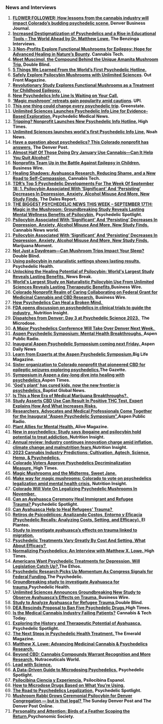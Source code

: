 <html> 
	<head>
	<title>Matthew X. Lowe</title>
	</head>
	<body>
		
<br>
<br>
<h3>News and Interviews</h3>

<ol>
<li><strong><a href="https://www.bizjournals.com/denver/news/2024/04/19/cannabis-market-lessons-psychedelic-industry.html">FLOWER FOLLOWER: How lessons from the cannabis industry will impact Colorado&rsquo;s budding psychedelic scene.</a> Denver Business Journal.</strong></li>
<li><strong><a href="https://www.benzinga.com/podcasts/benzinga_interviews-id3424/increased-destigmatization-of-psychedelics-and-a-rise-in-educational-tools-the-world-ahead-by-dr-matthew-lowe">Increased Destigmatization of Psychedelics and a Rise in Educational Tools &ndash; The World Ahead by Dr. Matthew Lowe.</a> The Benzinga Interviews. </strong></li>
<li><a href="https://cannabistech.com/articles/functional-mushrooms-for-epilepsy/"><strong>3 Non-Profits Explore Functional Mushrooms for Epilepsy: Hope for Advanced Healing in Nature&rsquo;s Bounty</strong></a><strong>. Cannabis Tech.</strong></li>
<li><a href="https://doubleblindmag.com/what-is-muscimol-muscimol-vs-psilocybin/#Related_posts"><strong>Meet Muscimol, the Compound Behind the Unique Amanita Mushroom Trip.</strong></a><strong> Double Blind. </strong></li>
<li><a href="https://www.5280.com/what-we-learned-from-worlds-first-psychedelic-hotline/"><strong>5 Things We Learned From the World&rsquo;s First Psychedelic Hotline.</strong></a></li>
<li><a href="https://www.outfrontmagazine.com/the-safe-exploration-of-psilocybin-mushrooms/"><strong>Safely Explore Psilocybin Mushrooms with Unlimited Sciences</strong></a><strong>. Out Front Magazine.</strong></li>
<li><a href="https://www.shroomer.com/functional-mushrooms-childhood-epilepsy-treatment-study-lilys-lighthouse-realm-of-caring/"><strong>Revolutionary Study Explores Functional Mushrooms as a Treatment for Childhood Epilepsy.</strong></a></li>
<li><a href="https://www.westword.com/marijuana/free-psychedelics-hotline-here-for-mushroom-questions-and-more-19374886"><strong>New Psychedelics Info Line Is Waiting on Your Call.</strong></a></li>
<li><a href="https://www.upi.com/Top_News/US/2024/02/22/magic-mushrooms-retreats/1831708090404/"><strong>'Magic mushroom' retreats gain popularity amid cautions</strong></a><strong>. UPI.</strong></li>
<li><a href="https://www.greenstate.com/psychedelics/psychedelic-integration/"><strong>This one thing could change every psychedelic trip</strong></a><strong>. Greenstate.</strong></li>
<li><a href="https://psychedelicmedicalnews.com/unlimited-sciences-launches-psychedelic-info-line-for-evidence-based-exploration/"><strong>Unlimited Sciences Launches Psychedelic Info Line for Evidence-Based Exploration.</strong></a><strong> Psychedelic Medical News.</strong></li>
<li><a href="https://hightimes.com/psychedelics/tripping-nonprofit-launches-new-psychedelic-info-hotline/"><strong>Tripping? Nonprofit Launches New Psychedelic Info Hotline.</strong></a><strong> High Times.</strong></li>
<li><a href="https://noah-news.com/us/en/health/2024/02/06/unlimited-sciences-launches-worlds-first-psychedelic-info-line"><strong>Unlimited Sciences launches world's first Psychedelic Info Line.</strong></a> <strong>Noah News.</strong></li>
<li><a href="https://www.denverpost.com/2024/02/06/psychedelics-psilocybin-hotline-questions-colorado-unlimited-sciences/"><strong>Have a question about psychedelics? This Colorado nonprofit has answers.</strong></a> <strong>The Denver Post.</strong></li>
<li><a href="https://www.forbes.com/sites/sarahsinclair/2024/01/16/almost-half-of-those-doing-dry-january-use-cannabis-can-it-help-you-quit-alcohol/?sh=7ee3d5eb6ce1"><strong>Almost Half Of Those Doing Dry January Use Cannabis&mdash;Can It Help You Quit Alcohol?</strong></a></li>
<li><a href="https://www.businesswire.com/news/home/20240110805743/en/Nonprofits-Team-Up-in-the-Battle-Against-Epilepsy-in-Children"><strong>Nonprofits Team Up in the Battle Against Epilepsy in Children</strong></a><strong><u>. </u></strong><strong>Business Wire.</strong></li>
<li><a href="https://cannabistech.com/articles/ayahuasca-research/"><strong>Healing Shadows: Ayahuasca Research, Reducing Shame, and a New Road to Self-Compassion.</strong> </a><strong>C</strong><strong>annabis Tech.</strong></li>
<li><a href="https://thedalesreport.com/psychedelics/tdrs-top-5-psychedelic-developments-for-the-week-of-september-18/"><strong>TDR&rsquo;s Top 5 Psychedelic Developments For The Week Of September 18: 1. Psilocybin Associated With &lsquo;Significant&rsquo; And &lsquo;Persisting&rsquo; Decreases In Depression, Anxiety, Alcohol Misuse And More, New Study Finds.</strong></a> <strong>The Dales Report.</strong></li>
<li><u></u><a href="https://psychedelicspotlight.com/the-biggest-psychedelic-news-stories-of-the-week-september-17th/"><strong>THE BIGGEST PSYCHEDELIC NEWS THIS WEEK &ndash; SEPTEMBER 17TH: Magic in the Mushroom: Groundbreaking Study Reveals Lasting Mental Wellness Benefits of Psilocybin.</strong></a> <strong>Psychedelic Spotlight.</strong></li>
<li><a href="https://cannabisnewsworld.com/2023/09/21/psilocybin-associated-with-significant-and-persisting-decreases-in-depression-anxiety-alcohol-misuse-and-more-new-study-finds/"><strong>Psilocybin Associated With &lsquo;Significant&rsquo; And &lsquo;Persisting&rsquo; Decreases In Depression, Anxiety, Alcohol Misuse And More, New Study Finds.</strong> </a><strong>Cannabis News world.</strong></li>
<li><a href="https://www.marijuanamoment.net/psilocybin-associated-with-significant-and-persisting-decreases-in-depression-anxiety-alcohol-misuse-and-more-new-study-finds/"><strong>Psilocybin Associated With &lsquo;Significant&rsquo; And &lsquo;Persisting&rsquo; Decreases In Depression, Anxiety, Alcohol Misuse And More, New Study Finds.</strong> </a><strong>Marijuana Moment.</strong></li>
<li><a href="https://doubleblindmag.com/sleep-on-shrooms/"><strong>Not Just a Daydream&mdash;Can Mushroom Trips Impact Your Sleep?</strong></a><strong>Double Blind.</strong></li>
<li><a href="https://psychedelichealth.co.uk/2023/09/20/psilocybin-naturalistic-settings-lasting-results/"><strong>Using psilocybin in naturalistic settings shows lasting results.</strong></a> <strong>Psychedelic Health.</strong></li>
<li><a href="https://original.newsbreak.com/@ultra-unlimited-1778334/3162847288596-unlocking-the-healing-potential-of-psilocybin-world-s-largest-study-reveals-lasting-benefits"><strong>Unlocking the Healing Potential of Psilocybin: World's Largest Study Reveals Lasting Benefits.</strong> </a><strong>News Break.</strong></li>
<li><a href="https://www.businesswire.com/news/home/20230919027264/en/Worlds-Largest-Study-on-Naturalistic-Psilocybin-Use-From-Unlimited-Sciences-Reveals-Lasting-Therapeutic-Benefits"><strong>World's Largest Study on Naturalistic Psilocybin Use From Unlimited Sciences Reveals Lasting Therapeutic Benefits.</strong></a><strong>Business Wire.</strong></li>
<li><a href="https://www.businesswire.com/news/home/20230822601067/en/Colorado-Nonprofit-Realm-of-Caring-Collaborating-on-Federal-Grant-for-Medicinal-Cannabis-and-CBD-Research"><strong>Colorado Nonprofit Realm of Caring Collaborating on Federal Grant for Medicinal Cannabis and CBD Research.</strong></a> <strong>Business Wire.</strong></li>
<li><a href="https://www.webmd.com/brain/news/20230712/how-psychedelics-can-heal-a-broken-mind"><strong>How Psychedelics Can Heal a Broken Mind.&nbsp;</strong></a></li>
<li><a href="https://www.nutritioninsight.com/news/fda-opens-discussion-on-psychedelics-in-clinical-trials-to-guide-the-industry.html"><strong>FDA opens discussion on psychedelics in clinical trials to guide the industry.&nbsp;</strong> </a><strong>Nutrition Insight.</strong></li>
<li><a href="https://themicrodose.substack.com/p/dispatches-from-denver-day-3-at-psychedelic"><strong>Dispatches from Denver: Day 3 at Psychedelic Science 2023.&nbsp;</strong></a> <strong>The Microdose.</strong></li>
<li><a href="https://www.westword.com/marijuana/psychedelics-science-conference-denver-17097194"><strong>A Major Psychedelics Conference Will Take Over Denver Next Week.&nbsp;</strong></a></li>
<li><a href="https://www.aspenpublicradio.org/ideas-speakers-lectures/2023-06-15/aspen-psychedelic-symposium-mental-health-breakthroughs"><strong>Aspen Psychedelic Symposium: Mental Health Breakthroughs.</strong> </a><strong>Aspen Public Radio.</strong></li>
<li><a href="https://www.aspendailynews.com/news/inaugural-aspen-psychedelic-symposium-coming-next-friday/article_28748ec0-fc73-11ed-a60e-5b8a891fc25d.html"><strong>Inaugural Aspen Psychedelic Symposium coming next Friday.&nbsp;</strong></a><strong>Aspen Daily News</strong></li>
<li><a href="https://www.biglifemag.com/learn-from-experts-at-the-aspen-psychedelic-symposium/"><strong>Learn from Experts at the Aspen Psychedelic Symposium.</strong></a><strong>Big Life Magazine.</strong></li>
<li><a href="https://gazette.com/nonprofit/sister-organization-to-colorado-nonprofit-that-pioneered-cbd-for-epileptic-seizures-exploring-psychedelics/article_9e100f86-ef50-11ed-9b14-a72aef602e12.html"><strong>Sister organization to Colorado nonprofit that pioneered CBD for epileptic seizures exploring psychedelics.</strong></a><strong>The Gazette.</strong></li>
<li><a href="https://www.aspentimes.com/news/symposium-in-aspen-a-day-long-dive-into-healing-with-psychedelics/"><strong>Symposium in Aspen a day-long dive into healing with psychedelics.</strong></a><strong>Aspen Times.</strong></li>
<li><a href="https://baptistnews.com/article/gods-plant-has-cured-kids-now-the-new-frontier-is-psychedelics/"><strong>&lsquo;God&rsquo;s plant&rsquo; has cured kids, now the new frontier is psychedelics.&nbsp;</strong></a><strong>Baptist Global News.</strong></li>
<li><a href="https://www.webmd.com/a-to-z-guides/news/20230420/is-this-a-new-era-of-medical-marijuana-breakthroughs?src=RSS_PUBLIC"><strong>Is This a New Era of Medical Marijuana Breakthroughs?.&nbsp;</strong> </a></li>
<li><a href="https://www.benzinga.com/markets/cannabis/23/05/32146745/study-asserts-cbd-use-can-result-in-positive-thc-test-expert-explains-how-and-what-increases-ris"><strong>Study Asserts CBD Use Can Result In Positive THC Test, Expert Explains How And What Increases Risks.</strong></a></li>
<li><a href="https://www.aspenpublicradio.org/station-news/2023-04-19/researchers-advocates-and-medical-professionals-come-together-for-the-inaugural-aspen-psychedelic-symposium"><strong>Researchers, Advocates and Medical Professionals Come Together for the Inaugural &ldquo;Aspen Psychedelic Symposium&rdquo;.</strong></a><strong>Aspen Public Radio.</strong></li>
<li><a href="https://www.alive.com/health/plant-allies-for-mental-health/"><strong>Plant Allies for Mental Health.&nbsp;</strong></a><strong>Alive Magazine.</strong></li>
<li><a href="https://www.nutritioninsight.com/news/new-in-psychedelics-study-says-ibogaine-and-psilocybin-hold-potential-to-treat-addiction.html?utm_source=linkedin&amp;utm_medium=social&amp;utm_campaign=eh"><strong>New in psychedelics: Study says ibogaine and psilocybin hold potential to treat addiction.&nbsp;</strong></a><strong>Nutrition Insight.</strong></li>
<li><a href="https://www.nutritioninsight.com/news/annual-review-industry-continues-innovation-charge-amid-inflation-climate-change-and-malnutrition-fears.html"><strong>Annual review: Industry continues innovation charge amid inflation, climate change and malnutrition fears.</strong></a><strong>Nutrition Insight.</strong></li>
<li><a href="https://www.ganjapreneur.com/2023-cannabis-industry-predictions-cultivation-agtech-science-hemp-psychedelics/"><strong>2023 Cannabis Industry Predictions: Cultivation, Agtech, Science, Hemp, &amp; Psychedelics.</strong></a></li>
<li><a href="https://hightimes.com/news/colorado-voters-approve-psychedelics-decriminalization-measure/amp/"><strong>Colorado Voters Approve Psychedelics Decriminalization Measure.&nbsp;</strong></a><strong>High Times.</strong></li>
<li><a href="https://sweetjanemag.com/magic-mushrooms-and-the-midterms/"><strong>Magic Mushrooms and the Midterms.</strong><strong> Sweet Jane.</strong></a></li>
<li><a href="https://www.nutritioninsight.com/news/make-way-for-magic-mushrooms-colorado-to-vote-on-psychedelics-legalization-amid-mental-health-crisis.html"><strong>Make way for magic mushrooms: Colorado to vote on psychedelics legalization amid mental health crisis.</strong></a> <strong>Nutrition Insight.</strong></li>
<li><a href="https://www.forbes.com/sites/ajherrington/2022/09/21/colorado-will-vote-on-legalizing-psychedelic-mushrooms-in-november/?sh=5e80e3af601a"><strong>Colorado Will Vote On Legalizing Psychedelic Mushrooms In November.&nbsp;</strong> </a></li>
<li><a href="https://psychedelicspotlight.com/an-ayahuasca-ceremony-to-heal-refugee-trauma/"><strong>Can an Ayahuasca Ceremony Heal Immigrant and Refugee Trauma?&nbsp;</strong></a><strong>Psychedelic Spotlight.</strong></li>
<li><a href="https://filtermag.org/ayahuasca-refugees-trauma/"><strong>Can Ayahuasca Help to Heal Refugees&rsquo; Trauma?&nbsp;</strong></a></li>
<li><a href="https://elplanteo.com/retiros-psicodelicos-costos-entorno-eficacia/"><strong>Retiros de Psicod&eacute;licos: Analizando Costos, Entorno y Eficacia (Psychedelic Recalls: Analyzing Costs, Setting, and Efficacy).</strong> </a><strong>El Planteo.</strong></li>
<li><a href="https://www.healio.com/news/psychiatry/20220812/study-to-investigate-ayahuascas-effects-on-trauma-linked-to-migration"><strong>Study to investigate ayahuasca&rsquo;s effects on trauma linked to migration.</strong></a></li>
<li><a href="https://www.benzinga.com/news/22/07/28275674/psychedelic-treatments-vary-greatly-by-cost-and-setting-what-about-efficacy"><strong>Psychedelic Treatments Vary Greatly By Cost And Setting, What About Efficacy?&nbsp;</strong></a></li>
<li><a href="https://hightimes.com/culture/normalizing-psychedelics-an-interview-with-matthew-x-lowe/"><strong>Normalizing Psychedelics: An Interview with Matthew X. Lowe.</strong> </a><strong>High Times.</strong></li>
<li><a href="https://the-ethos.co/psychedelic-treatment-depression-legislation/"><strong>Americans Want Psychedelic Treatments for Depression. Will Legislation Catch Up?.</strong></a><strong>The Ethos.</strong></li>
<li><a href="https://thepsychedelic.com/psychedelic-research-picks-up-momentum-as-congress-signals-for-federal-funding/"><strong>Psychedelic Research Picks Up Momentum As Congress Signals for Federal Funding.</strong></a><strong>The Psychedelic.</strong></li>
<li><a href="https://psychedelichealth.co.uk/2022/08/24/groundbreaking-study-to-investigate-ayahuasca-for-trauma/"><strong>Groundbreaking study to investigate Ayahuasca for trauma.</strong></a><strong>Psychedelic Health.</strong></li>
<li><a href="https://www.businesswire.com/news/home/20220802005431/en/Unlimited-Sciences-Announces-Groundbreaking-New-Study-to-Observe-Ayahuasca%E2%80%99s-Effects-on-Trauma"><strong>Unlimited Sciences Announces Groundbreaking New Study to Observe Ayahuasca&rsquo;s Effects on Trauma. </strong></a><strong>Business Wire.</strong></li>
<li><a href="https://doubleblindmag.com/ayahuasca-to-refugees/"><strong>Study to Analyze Ayahuasca for Refugee Trauma.</strong></a><strong>Double Blind.</strong></li>
<li><a href="https://hightimes.com/news/dea-rescinds-proposal-to-ban-five-psychedelic-drugs/"><strong>DEA Rescinds Proposal to Ban Five Psychedelic Drugs.</strong></a><strong>High Times.</strong></li>
<li><a href="https://cannatechtoday.com/is-the-medical-cannabis-industry-failing-patients/"><strong>Is the Medical Cannabis Industry Failing Patients?</strong></a> <strong>Cannabis &amp; Tech Today.</strong></li>
<li><a href="https://psychedelicspotlight.com/exploring-the-history-and-therapeutic-potential-of-ayahuasca/"><strong>Exploring the History and Therapeutic Potential of Ayahuasca.</strong></a> <strong>Psychedelic Spotlight.</strong></li>
<li><a href="https://theemeraldmagazine.com/psychedelic-health/"><strong>The Next Steps in Psychedelic Health Treatment. </strong></a><strong>The Emerald Magazine.</strong></li>
<li><a href="https://www.ganjapreneur.com/matthew-x-lowe-advancing-medicinal-cannabis-psychedelics-research/"><strong>Matthew X. Lowe: Advancing Medicinal Cannabis &amp; Psychedelics Research.</strong> </a></li>
<li><a href="https://www.nutraceuticalsworld.com/contents/view_features/2022-04-14/beyond-cbd-cannabis-compounds-warrant-recognition-/"><strong>Beyond CBD: Cannabis Compounds Warrant Recognition and More Research.</strong></a> <strong>Nutraceuticals World.</strong></li>
<li><a href="https://www.happi.com/issues/2022-03-31/view_editorials/lead-with-science/"><strong>Lead with Science.</strong></a></li>
<li><a href="https://psychedelicspotlight.com/data-driven-guide-to-microdosing-psychedelics/"><strong>A Data-Driven Guide to Microdosing Psychedelics.</strong></a> <strong>Psychedelic Spotlight.</strong></li>
<li><a href="https://psilocibinaenespanol.com/un-futuro-ilusionante-by-unlimited-science/"><strong>Psilocibina Ciencia y Experiencia.</strong></a> <strong>Psilocibina Espanol.</strong></li>
<li><a href="https://www.vice.com/en/article/xgdpan/what-is-microdosing-psychedelic-mushrooms-lsd-drugs-guide-effects-benefits-risks"><strong>How to Microdose Drugs Based on What You&rsquo;re Using.</strong></a></li>
<li><a href="https://psychedelicspotlight.com/road-to-psychedelics-legalization/"><strong>The Road to Psychedelics Legalization.</strong></a> <strong>Psychedelic Spotlight.</strong></li>
<li><a href="https://www.denverpost.com/2022/02/11/denver-mushrooms-psilocybin-sacred-tribe/"><strong>Mushroom Rabbi Grows Ceremonial Psilocybin for Denver Congregation &mdash; but is that legal?</strong> </a><strong>The Sunday Denver Post and The Denver Post Online.</strong></li>
<li><a href="https://featuredcontent.psychonomic.org/personality-and-attention-birds-of-a-feather-scoping-the-return/"><strong>Personality and Attention: Birds of a Feather Scoping the Return.</strong></a><strong>Psychonomic Society.</strong></li>
</ol>
